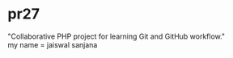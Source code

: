 # pr27
"Collaborative PHP project for learning Git and GitHub workflow."
<br>
my name = jaiswal sanjana
